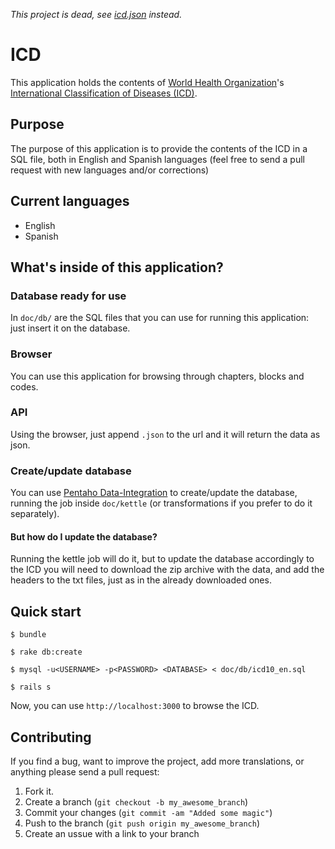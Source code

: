 *This project is dead, see [icd.json](https://github.com/patriciomacadden/icd.json) instead.*

# ICD

This application holds the contents of [World Health Organization](http://www.who.int/)'s [International Classification of Diseases (ICD)](http://www.who.int/classifications/icd/en/).

## Purpose

The purpose of this application is to provide the contents of the ICD in a SQL file, both in English and Spanish languages (feel free to send a pull request with new languages and/or corrections)

## Current languages

* English
* Spanish

## What's inside of this application?

### Database ready for use

In `doc/db/` are the SQL files that you can use for running this application: just insert it on the database.

### Browser

You can use this application for browsing through chapters, blocks and codes.

### API

Using the browser, just append `.json` to the url and it will return the data as json.

### Create/update database

You can use [Pentaho Data-Integration](http://kettle.pentaho.com/) to create/update the database, running the job inside `doc/kettle` (or transformations if you prefer to do it separately).

#### But how do I update the database?

Running the kettle job will do it, but to update the database accordingly to the ICD you will need to download the zip archive with the data, and add the headers to the txt files, just as in the already downloaded ones.

## Quick start

```
$ bundle
```

```
$ rake db:create
```

```
$ mysql -u<USERNAME> -p<PASSWORD> <DATABASE> < doc/db/icd10_en.sql
```

```
$ rails s
```

Now, you can use `http://localhost:3000` to browse the ICD.

## Contributing

If you find a bug, want to improve the project, add more translations, or anything please send a pull request:

1. Fork it.
2. Create a branch (`git checkout -b my_awesome_branch`)
3. Commit your changes (`git commit -am "Added some magic"`)
4. Push to the branch (`git push origin my_awesome_branch`)
5. Create an ussue with a link to your branch
